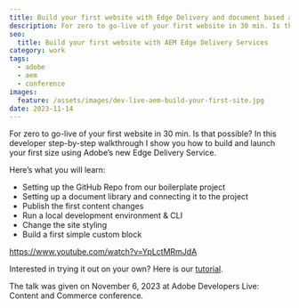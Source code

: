 ```yaml
---
title: Build your first website with Edge Delivery and document based authoring
description: For zero to go-live of your first website in 30 min. Is that possible? In this developer step-by-step walkthrough I show you how to build and launch your first size using Adobe’s new Edge Delivery Service.
seo:
  title: Build your first website with AEM Edge Delivery Services
category: work
tags:
  - adobe
  - aem
  - conference
images:
  feature: /assets/images/dev-live-aem-build-your-first-site.jpg
date: 2023-11-14
---
```

For zero to go-live of your first website in 30 min. Is that possible? In this developer step-by-step walkthrough I show you how to build and launch your first size using Adobe’s new Edge Delivery Service.

Here’s what you will learn:

* Setting up the GitHub Repo from our boilerplate project
* Setting up a document library and connecting it to the project
* Publish the first content changes
* Run a local development environment & CLI
* Change the site styling
* Build a first simple custom block

https://www.youtube.com/watch?v=YpLctMRmJdA

Interested in trying it out on your own? Here is our [tutorial](https://www.aem.live/developer/tutorial).

The talk was given on November 6, 2023 at Adobe Developers Live: Content and Commerce conference.